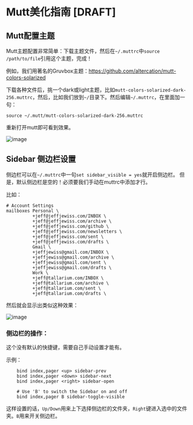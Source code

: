 # Mutt美化指南 [DRAFT]


## Mutt配置主题

Mutt主题配置非常简单：下载主题文件，然后在`~/.muttrc`中`source /path/to/file`引用这个主题，完成！

例如，我们用著名的Gruvbox主题：https://github.com/altercation/mutt-colors-solarized

下载各种文件后，挑一个dark或light主题，比如`mutt-colors-solarized-dark-256.muttrc`，然后，比如我们放到`~/`目录下。然后编辑`~/.muttrc`，在里面加一句：
```
source ~/.mutt/mutt-colors-solarized-dark-256.muttrc
```
重新打开mutt即可看到效果。

![image](https://user-images.githubusercontent.com/14041622/52548983-c79d3f00-2e0b-11e9-8ab9-41aafb47f4d8.png)


## Sidebar 侧边栏设置

侧边栏可以在`~/.muttrc`中一句`set sidebar_visible = yes`就开启侧边栏。
但是，默认侧边栏是空的！必须要我们手动在muttrc中添加才行。

比如：
```
# Account Settings
mailboxes Personal \
          +jeff@jeffjewiss.com/INBOX \
          +jeff@jeffjewiss.com/archive \
          +jeff@jeffjewiss.com/github \
          +jeff@jeffjewiss.com/newsletters \
          +jeff@jeffjewiss.com/sent \
          +jeff@jeffjewiss.com/drafts \
          Gmail \
          +jeffjewiss@gmail.com/INBOX \
          +jeffjewiss@gmail.com/archive \
          +jeffjewiss@gmail.com/sent \
          +jeffjewiss@gmail.com/drafts \
          Work \
          +jeff@tallarium.com/INBOX \
          +jeff@tallarium.com/archive \
          +jeff@tallarium.com/sent \
          +jeff@tallarium.com/drafts \
```

然后就会显示出类似这种效果：

![image](https://user-images.githubusercontent.com/14041622/52549301-6ecea600-2e0d-11e9-8fa8-b394ea879596.png)




### 侧边栏的操作：
这个没有默认的快捷键，需要自己手动设置才能有。

示例：
```
    bind index,pager <up> sidebar-prev
    bind index,pager <down> sidebar-next
    bind index,pager <right> sidebar-open

    # Use 'B' to switch the Sidebar on and off
    bind index,pager B sidebar-toggle-visible
```
这样设置的话，`Up/Down`用来上下选择侧边栏的文件夹，`Right`键进入选中的文件夹。`B`用来开关侧边栏。

